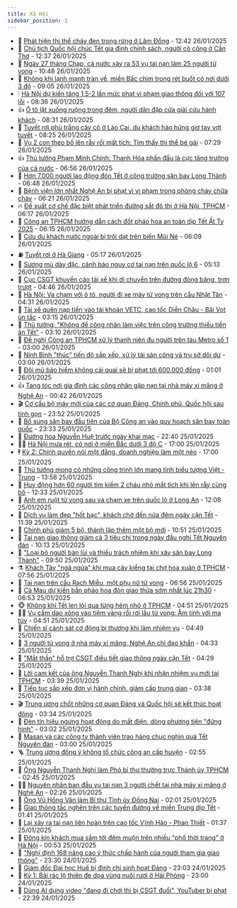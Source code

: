 ```yaml
---
title: Xã Hội
sidebar_position: 1
---
```


<!-- dantri-xa-hoi:START -->
- 🫣 [Phát hiện thi thể cháy đen trong rừng ở Lâm Đồng](https://dantri.com.vn/xa-hoi/phat-hien-thi-the-chay-den-trong-rung-o-lam-dong-20250126193108206.htm) - 12:42 26/01/2025
- 💼 [Chủ tịch Quốc hội chúc Tết gia đình chính sách, người có công ở Cần Thơ](https://dantri.com.vn/xa-hoi/chu-tich-quoc-hoi-chuc-tet-gia-dinh-chinh-sach-nguoi-co-cong-o-can-tho-20250126185538460.htm) - 12:37 26/01/2025
- 🎊 [Ngày 27 tháng Chạp, cả nước xảy ra 53 vụ tai nạn làm 25 người tử vong](https://dantri.com.vn/xa-hoi/ngay-27-thang-chap-ca-nuoc-xay-ra-53-vu-tai-nan-lam-25-nguoi-tu-vong-20250126173725890.htm) - 10:48 26/01/2025
- 🙉 [Không khí lạnh mạnh tràn về, miền Bắc chìm trong rét buốt có nơi dưới 3 độ](https://dantri.com.vn/xa-hoi/khong-khi-lanh-manh-tran-ve-mien-bac-chim-trong-ret-buot-co-noi-duoi-3-do-20250126155748245.htm) - 09:05 26/01/2025
- 🕯 [Hà Nội dự kiến tăng 1,5-2 lần mức phạt vi phạm giao thông đối với 107 lỗi](https://dantri.com.vn/xa-hoi/ha-noi-du-kien-tang-15-2-lan-muc-phat-vi-pham-giao-thong-doi-voi-107-loi-20250126151340441.htm) - 08:36 26/01/2025
- 👍 [Ô tô lật xuống ruộng trong đêm, người dân đập cửa giải cứu hành khách](https://dantri.com.vn/xa-hoi/o-to-lat-xuong-ruong-trong-dem-nguoi-dan-dap-cua-giai-cuu-hanh-khach-20250126151404673.htm) - 08:31 26/01/2025
- 🤖 [Tuyết rơi phủ trắng cây cỏ ở Lào Cai, du khách hào hứng giơ tay vợt tuyết](https://dantri.com.vn/xa-hoi/tuyet-roi-phu-trang-cay-co-o-lao-cai-du-khach-hao-hung-gio-tay-vot-tuyet-20250126150329627.htm) - 08:25 26/01/2025
- 🙉 [Vụ 2 con theo bố lên rẫy rồi mất tích: Tìm thấy thi thể bé gái](https://dantri.com.vn/xa-hoi/vu-2-con-theo-bo-len-ray-roi-mat-tich-tim-thay-thi-the-be-gai-20250126135646606.htm) - 07:29 26/01/2025
- 👍 [Thủ tướng Phạm Minh Chính: Thanh Hóa phấn đấu là cực tăng trưởng của cả nước](https://dantri.com.vn/xa-hoi/thu-tuong-pham-minh-chinh-thanh-hoa-phan-dau-la-cuc-tang-truong-cua-ca-nuoc-20250126135608278.htm) - 06:56 26/01/2025
- 🗽 [Hơn 7.000 người lao động đón Tết ở công trường sân bay Long Thành](https://dantri.com.vn/xa-hoi/hon-7000-nguoi-lao-dong-don-tet-o-cong-truong-san-bay-long-thanh-20250126131848495.htm) - 06:48 26/01/2025
- 🗽 [Bệnh viện lớn nhất Nghệ An bị phạt vì vi phạm trong phòng cháy chữa cháy](https://dantri.com.vn/xa-hoi/benh-vien-lon-nhat-nghe-an-bi-phat-vi-vi-pham-trong-phong-chay-chua-chay-20250126122241887.htm) - 06:21 26/01/2025
- 🔥 [Đề xuất cơ chế đặc biệt phát triển đường sắt đô thị ở Hà Nội, TPHCM](https://dantri.com.vn/xa-hoi/de-xuat-co-che-dac-biet-phat-trien-duong-sat-do-thi-o-ha-noi-tphcm-20250126130742960.htm) - 06:17 26/01/2025
- 🦒 [Công an TPHCM hướng dẫn cách đốt pháo hoa an toàn dịp Tết Ất Tỵ 2025](https://dantri.com.vn/xa-hoi/cong-an-tphcm-huong-dan-cach-dot-phao-hoa-an-toan-dip-tet-at-ty-2025-20250126122924546.htm) - 06:15 26/01/2025
- 🧐 [Cứu du khách nước ngoài bị trôi dạt trên biển Mũi Né](https://dantri.com.vn/xa-hoi/cuu-du-khach-nuoc-ngoai-bi-troi-dat-tren-bien-mui-ne-20250126125311726.htm) - 06:09 26/01/2025
- ⛽️ [Tuyết rơi ở Hà Giang](https://dantri.com.vn/xa-hoi/tuyet-roi-o-ha-giang-20250126121058458.htm) - 05:17 26/01/2025
- 🚀 [Sương mù dày đặc, cảnh báo nguy cơ tai nạn trên quốc lộ 6](https://dantri.com.vn/xa-hoi/suong-mu-day-dac-canh-bao-nguy-co-tai-nan-tren-quoc-lo-6-20250126120920803.htm) - 05:13 26/01/2025
- 🦒 [Cục CSGT khuyến cáo tài xế khi di chuyển trên đường đóng băng, trơn trượt](https://dantri.com.vn/xa-hoi/cuc-csgt-khuyen-cao-tai-xe-khi-di-chuyen-tren-duong-dong-bang-tron-truot-20250126114145119.htm) - 04:46 26/01/2025
- 🦅 [Hà Nội: Va chạm với ô tô, người đi xe máy tử vong trên cầu Nhật Tân](https://dantri.com.vn/xa-hoi/ha-noi-va-cham-voi-o-to-nguoi-di-xe-may-tu-vong-tren-cau-nhat-tan-20250126112130230.htm) - 04:31 26/01/2025
- 🚀 [Tài xế quên nạp tiền vào tài khoản VETC, cao tốc Diễn Châu - Bãi Vọt ùn tắc](https://dantri.com.vn/xa-hoi/tai-xe-quen-nap-tien-vao-tai-khoan-vetc-cao-toc-dien-chau-bai-vot-un-tac-20250126092701331.htm) - 03:15 26/01/2025
- 🦅 [Thủ tướng: &quot;Không để công nhân làm việc trên công trường thiếu tiền ăn Tết&quot;](https://dantri.com.vn/xa-hoi/thu-tuong-khong-de-cong-nhan-lam-viec-tren-cong-truong-thieu-tien-an-tet-20250126100332157.htm) - 03:10 26/01/2025
- 🤠 [Đề nghị Công an TPHCM xử lý thanh niên đu người trên tàu Metro số 1](https://dantri.com.vn/xa-hoi/de-nghi-cong-an-tphcm-xu-ly-thanh-nien-du-nguoi-tren-tau-metro-so-1-20250126091508561.htm) - 03:00 26/01/2025
- 💄 [Ninh Bình &quot;thúc&quot; tiến độ sắp xếp, xử lý tài sản công và trụ sở dôi dư](https://dantri.com.vn/xa-hoi/ninh-binh-thuc-tien-do-sap-xep-xu-ly-tai-san-cong-va-tru-so-doi-du-20250126093344360.htm) - 03:00 26/01/2025
- 🥷 [Đội mũ bảo hiểm không cài quai sẽ bị phạt tới 600.000 đồng](https://dantri.com.vn/xa-hoi/doi-mu-bao-hiem-khong-cai-quai-se-bi-phat-toi-600000-dong-20250125214905449.htm) - 01:01 26/01/2025
- 👍 [Tang tóc nơi gia đình các công nhân gặp nạn tại nhà máy xi măng ở Nghệ An](https://dantri.com.vn/xa-hoi/tang-toc-noi-gia-dinh-cac-cong-nhan-gap-nan-tai-nha-may-xi-mang-o-nghe-an-20250126010305001.htm) - 00:42 26/01/2025
- 🎬 [Cơ cấu bộ máy mới của các cơ quan Đảng, Chính phủ, Quốc hội sau tinh gọn](https://dantri.com.vn/xa-hoi/co-cau-bo-may-moi-cua-cac-co-quan-dang-chinh-phu-quoc-hoi-sau-tinh-gon-20250125192445386.htm) - 23:52 25/01/2025
- 🦒 [Bổ sung sân bay đầu tiên của Bộ Công an vào quy hoạch sân bay toàn quốc](https://dantri.com.vn/xa-hoi/bo-sung-san-bay-dau-tien-cua-bo-cong-an-vao-quy-hoach-san-bay-toan-quoc-20250125210052935.htm) - 23:33 25/01/2025
- 🌊 [Đường hoa Nguyễn Huệ trước ngày khai mạc](https://dantri.com.vn/tet-2025/duong-hoa-nguyen-hue-truoc-ngay-khai-mac-20250125174531894.htm) - 22:40 25/01/2025
- 🧑‍💻 [Hà Nội mưa rét, có nơi ở miền Bắc dưới 3 độ C](https://dantri.com.vn/xa-hoi/ha-noi-mua-ret-co-noi-o-mien-bac-duoi-3-do-c-20250125194049700.htm) - 17:00 25/01/2025
- 🕴 [Kỳ 2: Chính quyền nói một đằng, doanh nghiệp làm một nẻo](https://dantri.com.vn/xa-hoi/ky-2-chinh-quyen-noi-mot-dang-doanh-nghiep-lam-mot-neo-20250125011015247.htm) - 17:00 25/01/2025
- 🤔 [Thủ tướng mong có những công trình lớn mang tính biểu tượng Việt - Trung](https://dantri.com.vn/xa-hoi/thu-tuong-mong-co-nhung-cong-trinh-lon-mang-tinh-bieu-tuong-viet-trung-20250125202156248.htm) - 13:58 25/01/2025
- 💄 [Huy động hơn 60 người tìm kiếm 2 cháu nhỏ mất tích khi lên rẫy cùng bố](https://dantri.com.vn/xa-hoi/huy-dong-hon-60-nguoi-tim-kiem-2-chau-nho-mat-tich-khi-len-ray-cung-bo-20250125182741931.htm) - 12:33 25/01/2025
- 🧠 [Anh em ruột tử vong sau va chạm xe trên quốc lộ ở Long An](https://dantri.com.vn/xa-hoi/anh-em-ruot-tu-vong-sau-va-cham-xe-tren-quoc-lo-o-long-an-20250125174512719.htm) - 12:08 25/01/2025
- 🦣 [Dịch vụ làm đẹp &quot;hốt bạc&quot;, khách chờ đến nửa đêm ngày cận Tết](https://dantri.com.vn/xa-hoi/dich-vu-lam-dep-hot-bac-khach-cho-den-nua-dem-ngay-can-tet-20250125181124337.htm) - 11:39 25/01/2025
- 💫 [Chính phủ giảm 5 bộ, thành lập thêm một bộ mới](https://dantri.com.vn/xa-hoi/chinh-phu-giam-5-bo-thanh-lap-them-mot-bo-moi-20250125171455102.htm) - 10:51 25/01/2025
- 🚀 [Tai nạn giao thông giảm cả 3 tiêu chí trong ngày đầu nghỉ Tết Nguyên đán](https://dantri.com.vn/xa-hoi/tai-nan-giao-thong-giam-ca-3-tieu-chi-trong-ngay-dau-nghi-tet-nguyen-dan-20250125170246526.htm) - 10:13 25/01/2025
- 🤔 [&quot;Loại bỏ người bàn lùi và thiếu trách nhiệm khi xây sân bay Long Thành&quot;](https://dantri.com.vn/xa-hoi/loai-bo-nguoi-ban-lui-va-thieu-trach-nhiem-khi-xay-san-bay-long-thanh-20250125162608604.htm) - 09:50 25/01/2025
- ⚗️ [Khách Tây &quot;ngã ngửa&quot; khi mua cây kiểng tại chợ hoa xuân ở TPHCM](https://dantri.com.vn/tet-2025/khach-tay-nga-ngua-khi-mua-cay-kieng-tai-cho-hoa-xuan-o-tphcm-20250125145607438.htm) - 07:56 25/01/2025
- 🫶 [Tai nạn trên cầu Rạch Miễu, một phụ nữ tử vong](https://dantri.com.vn/xa-hoi/tai-nan-tren-cau-rach-mieu-mot-phu-nu-tu-vong-20250125115401500.htm) - 06:56 25/01/2025
- 🌮 [Cà Mau dự kiến bắn pháo hoa đón giao thừa sớm nhất lúc 21h30](https://dantri.com.vn/xa-hoi/ca-mau-du-kien-ban-phao-hoa-don-giao-thua-som-nhat-luc-21h30-20250125123120869.htm) - 06:53 25/01/2025
- 🐵 [Không khí Tết len lỏi qua từng hẻm nhỏ ở TPHCM](https://dantri.com.vn/tet-2025/khong-khi-tet-len-loi-qua-tung-hem-nho-o-tphcm-20250123195129563.htm) - 04:51 25/01/2025
- 🧑‍🏫 [Vụ cầm dao xông vào tiệm vàng rồi rơi lầu tử vong: Âm tính với ma túy](https://dantri.com.vn/xa-hoi/vu-cam-dao-xong-vao-tiem-vang-roi-roi-lau-tu-vong-am-tinh-voi-ma-tuy-20250125112840074.htm) - 04:51 25/01/2025
- 💫 [Chiến sĩ cảnh sát cơ động bị thương khi làm nhiệm vụ](https://dantri.com.vn/xa-hoi/chien-si-canh-sat-co-dong-bi-thuong-khi-lam-nhiem-vu-20250125112137102.htm) - 04:49 25/01/2025
- 🦩 [3 người tử vong ở nhà máy xi măng: Nghệ An chỉ đạo khẩn](https://dantri.com.vn/xa-hoi/3-nguoi-tu-vong-o-nha-may-xi-mang-nghe-an-chi-dao-khan-20250125103132539.htm) - 04:33 25/01/2025
- 🦄 [&quot;Mắt thần&quot; hỗ trợ CSGT điều tiết giao thông ngày cận Tết](https://dantri.com.vn/xa-hoi/mat-than-ho-tro-csgt-dieu-tiet-giao-thong-ngay-can-tet-20250125101029941.htm) - 04:29 25/01/2025
- 💂 [Lời cam kết của ông Nguyễn Thanh Nghị khi nhận nhiệm vụ mới tại TPHCM](https://dantri.com.vn/xa-hoi/loi-cam-ket-cua-ong-nguyen-thanh-nghi-khi-nhan-nhiem-vu-moi-tai-tphcm-20250125102450093.htm) - 03:39 25/01/2025
- 💄 [Tiếp tục sắp xếp đơn vị hành chính, giảm cấp trung gian](https://dantri.com.vn/xa-hoi/tiep-tuc-sap-xep-don-vi-hanh-chinh-giam-cap-trung-gian-20250125103521620.htm) - 03:38 25/01/2025
- 🎬 [Trung ương chốt những cơ quan Đảng và Quốc hội sẽ kết thúc hoạt động](https://dantri.com.vn/xa-hoi/trung-uong-chot-nhung-co-quan-dang-va-quoc-hoi-se-ket-thuc-hoat-dong-20250125100505084.htm) - 03:34 25/01/2025
- 👀 [Đèn tín hiệu ngưng hoạt động do mất điện, dòng phương tiện &quot;đứng hình&quot;](https://dantri.com.vn/xa-hoi/den-tin-hieu-ngung-hoat-dong-do-mat-dien-dong-phuong-tien-dung-hinh-20250125094827588.htm) - 03:02 25/01/2025
- 💃 [Masan và các công ty thành viên trao hàng chục nghìn quà Tết Nguyên đán](https://dantri.com.vn/xa-hoi/masan-va-cac-cong-ty-thanh-vien-trao-hang-chuc-nghin-qua-tet-nguyen-dan-20250124233454207.htm) - 03:00 25/01/2025
- 🪜 [Trung ương đồng ý không tổ chức công an cấp huyện](https://dantri.com.vn/xa-hoi/trung-uong-dong-y-khong-to-chuc-cong-an-cap-huyen-20250125095031120.htm) - 02:55 25/01/2025
- 📝 [Ông Nguyễn Thanh Nghị làm Phó bí thư thường trực Thành ủy TPHCM](https://dantri.com.vn/xa-hoi/ong-nguyen-thanh-nghi-lam-pho-bi-thu-thuong-truc-thanh-uy-tphcm-20250107162653072.htm) - 02:45 25/01/2025
- 🧑‍💻 [Nguyên nhân ban đầu vụ tai nạn 3 người chết tại nhà máy xi măng ở Nghệ An](https://dantri.com.vn/xa-hoi/nguyen-nhan-ban-dau-vu-tai-nan-3-nguoi-chet-tai-nha-may-xi-mang-o-nghe-an-20250125090327582.htm) - 02:26 25/01/2025
- 👺 [Ông Vũ Hồng Văn làm Bí thư Tỉnh ủy Đồng Nai](https://dantri.com.vn/xa-hoi/ong-vu-hong-van-lam-bi-thu-tinh-uy-dong-nai-20250125085400090.htm) - 02:01 25/01/2025
- 🌮 [Giao thông tắc nghẽn trên các tuyến đường về miền Trung dịp Tết](https://dantri.com.vn/xa-hoi/giao-thong-tac-nghen-tren-cac-tuyen-duong-ve-mien-trung-dip-tet-20250125012141338.htm) - 01:41 25/01/2025
- 🤭 [Lại  xảy ra tai nạn liên hoàn trên cao tốc Vĩnh Hảo - Phan Thiết](https://dantri.com.vn/xa-hoi/lai-xay-ra-tai-nan-lien-hoan-tren-cao-toc-vinh-hao-phan-thiet-20250125080331301.htm) - 01:37 25/01/2025
- 💪 [Đông kín khách mua sắm tới đêm muộn trên nhiều &quot;phố thời trang&quot; ở Hà Nội](https://dantri.com.vn/xa-hoi/dong-kin-khach-mua-sam-toi-dem-muon-tren-nhieu-pho-thoi-trang-o-ha-noi-20250124091825537.htm) - 00:53 25/01/2025
- 🧰 [&quot;Nghị định 168 nâng cao ý thức chấp hành của người tham gia giao thông&quot;](https://dantri.com.vn/xa-hoi/nghi-dinh-168-nang-cao-y-thuc-chap-hanh-cua-nguoi-tham-gia-giao-thong-20250124191026497.htm) - 23:30 24/01/2025
- 🤡 [Giám đốc Đại học Huế bị đình chỉ sinh hoạt Đảng](https://dantri.com.vn/xa-hoi/giam-doc-dai-hoc-hue-bi-dinh-chi-sinh-hoat-dang-20250124211937394.htm) - 23:03 24/01/2025
- 🦆 [Kỳ 1: Bãi rác lộ thiên đe dọa vùng nuôi rươi ở Hải Phòng](https://dantri.com.vn/xa-hoi/ky-1-bai-rac-lo-thien-de-doa-vung-nuoi-ruoi-o-hai-phong-20250116115812050.htm) - 23:00 24/01/2025
- 🦍 [Dùng AI dựng video &quot;đang đi chơi thì bị CSGT đuổi&quot;, YouTuber bị phạt](https://dantri.com.vn/xa-hoi/dung-ai-dung-video-dang-di-choi-thi-bi-csgt-duoi-youtuber-bi-phat-20250124223028820.htm) - 22:39 24/01/2025<!-- dantri-xa-hoi:END -->
